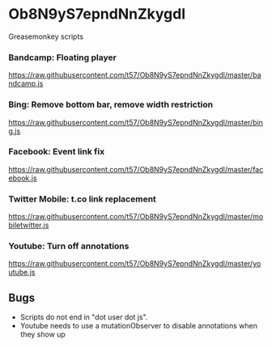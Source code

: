 # Ob8N9yS7epndNnZkygdl
Greasemonkey scripts

### Bandcamp: Floating player
https://raw.githubusercontent.com/t57/Ob8N9yS7epndNnZkygdl/master/bandcamp.js

### Bing: Remove bottom bar, remove width restriction
https://raw.githubusercontent.com/t57/Ob8N9yS7epndNnZkygdl/master/bing.js

### Facebook: Event link fix
https://raw.githubusercontent.com/t57/Ob8N9yS7epndNnZkygdl/master/facebook.js

### Twitter Mobile: t.co link replacement
https://raw.githubusercontent.com/t57/Ob8N9yS7epndNnZkygdl/master/mobiletwitter.js

### Youtube: Turn off annotations
https://raw.githubusercontent.com/t57/Ob8N9yS7epndNnZkygdl/master/youtube.js

## Bugs
- Scripts do not end in "dot user dot js".
- Youtube needs to use a mutationObserver to disable annotations when they show up
